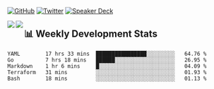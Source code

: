 [![GitHub](https://img.shields.io/badge/GitHub-0?style=flat-square&logo=github&color=181717&logoColor=white)](https://github.com/micnncim)
[![Twitter](https://img.shields.io/badge/Twitter-0?style=flat-square&logo=twitter&color=1DA1F2&logoColor=white)](https://twitter.com/micnncim)
[![Speaker Deck](https://img.shields.io/badge/Speaker_Deck-0?style=flat-square&logo=speaker-deck&color=009287&logoColor=white)](https://speakerdeck.com/micnncim)

<a href="https://github.com/micnncim">
  <img align="left" src="https://github-readme-stats.vercel.app/api?username=micnncim&show_icons=true" />
</a>
<a href="https://github.com/micnncim">
  <img align="left" src="https://github-readme-stats.vercel.app/api/top-langs/?username=micnncim" />
</a>

## 📊 Weekly Development Stats

<!--START_SECTION:waka-->
```text
YAML        17 hrs 33 mins  ████████████████░░░░░░░░░   64.76 % 
Go          7 hrs 18 mins   ██████░░░░░░░░░░░░░░░░░░░   26.95 % 
Markdown    1 hr 6 mins     █░░░░░░░░░░░░░░░░░░░░░░░░   04.09 % 
Terraform   31 mins         ░░░░░░░░░░░░░░░░░░░░░░░░░   01.93 % 
Bash        18 mins         ░░░░░░░░░░░░░░░░░░░░░░░░░   01.13 %
```
<!--END_SECTION:waka-->
